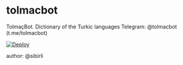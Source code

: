 # tolmacbot
TolmaçBot. Dictionary of the Turkic languages
Telegram: @tolmacbot (t.me/tolmacbot)

[![Deploy](https://www.herokucdn.com/deploy/button.svg)](https://heroku.com/deploy)

author: @sibirli

